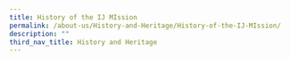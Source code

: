 ```yaml
---
title: History of the IJ MIssion
permalink: /about-us/History-and-Heritage/History-of-the-IJ-MIssion/
description: ""
third_nav_title: History and Heritage
---
```

